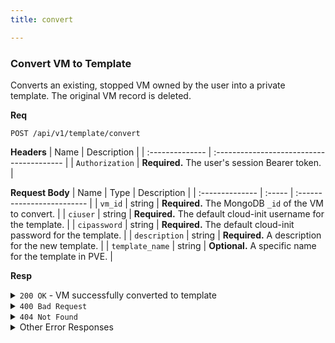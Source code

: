 ```yaml
---
title: convert

---
```


### Convert VM to Template

Converts an existing, stopped VM owned by the user into a private template. The original VM record is deleted.

**Req**
```
POST /api/v1/template/convert
```

**Headers**
| Name            | Description                               |
| :-------------- | :---------------------------------------- |
| `Authorization` | **Required.** The user's session Bearer token. |

**Request Body**
| Name            | Type   | Description                |
| :-------------- | :----- | :------------------------- |
| `vm_id`         | string | **Required.** The MongoDB `_id` of the VM to convert. |
| `ciuser`        | string | **Required.** The default cloud-init username for the template. |
| `cipassword`    | string | **Required.** The default cloud-init password for the template. |
| `description`   | string | **Required.** A description for the new template. |
| `template_name` | string | **Optional.** A specific name for the template in PVE. |

**Resp**
<details>
<summary><code>200 OK</code> - VM successfully converted to template</summary>

```json
{
  "code": 200,
  "message": "VM successfully converted to template",
  "data": "60d0fe4f5311236168a109e2" // The new template's ID
}
```
</details>

<details>
<summary><code>400 Bad Request</code></summary>
Possible `message` values:
* `"Missing required fields: vm_id, ciuser, cipassword, description"`
* `"CI validation failed: ..."`
* `"VM must be stopped before converting to template"`
* `"Invalid template name: ..."`
```json
{ "code": 400, "message": "...", "data": null }
```
</details>

<details>
<summary><code>404 Not Found</code></summary>
```json
{ "code": 404, "message": "VM not found or you don't have permission to convert this VM", "data": null }
```
</details>

<details>
<summary>Other Error Responses</summary>
Also supports `401 Unauthorized` and `500 Internal Server Error`.
</details>